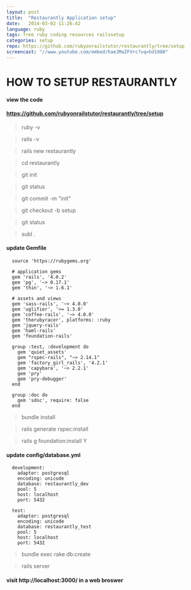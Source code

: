 ```yaml
---
layout: post
title:  "Restaurantly Application setup"
date:   2014-03-02 11:26:42
language: ruby
tags: free ruby coding resources railssetup
categories: setup
repo: https://github.com/rubyonrailstutor/restaurantly/tree/setup
screencast: "//www.youtube.com/embed/haeJMoZFVrc?vq=hd1080"
---
```


# HOW TO SETUP RESTAURANTLY

#### view the code
#### https://github.com/rubyonrailstutor/restaurantly/tree/setup


> ruby -v

> rails -v

> rails new restaurantly

> cd restaurantly

> git init

> git status

> git commit -m "init"

> git checkout -b setup

> git status

> subl .


#### update Gemfile


```
  source 'https://rubygems.org'

  # application gems
  gem 'rails', '4.0.2'
  gem 'pg', '~> 0.17.1'
  gem 'thin', '~> 1.6.1'

  # assets and views
  gem 'sass-rails', '~> 4.0.0'
  gem 'uglifier', '>= 1.3.0'
  gem 'coffee-rails', '~> 4.0.0'
  gem 'therubyracer', platforms: :ruby
  gem 'jquery-rails'
  gem 'haml-rails'
  gem 'foundation-rails'

  group :test, :development do
    gem 'quiet_assets'
    gem "rspec-rails", "~> 2.14.1"
    gem 'factory_girl_rails', '4.2.1'
    gem 'capybara', '~> 2.2.1'
    gem 'pry'
    gem 'pry-debugger'
  end

  group :doc do
    gem 'sdoc', require: false
  end
```

> bundle install

> rails generate rspec:install

> rails g foundation:install
> Y

#### update config/database.yml

```
  development:
    adapter: postgresql
    encoding: unicode
    database: restaurantly_dev
    pool: 5
    host: localhost
    port: 5432

  test:
    adapter: postgresql
    encoding: unicode
    database: restaurantly_test
    pool: 5
    host: localhost
    port: 5432
```

> bundle exec rake db:create

> rails server

#### visit http://localhost:3000/ in a web broswer
